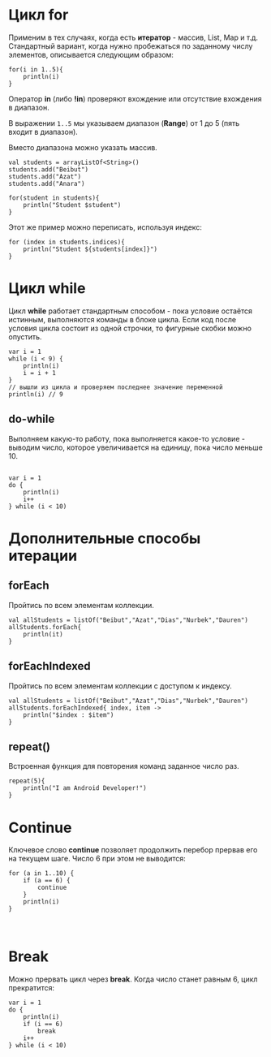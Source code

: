 <h1>Цикл for</h1>

<p>Применим в тех случаях, когда есть <strong>итератор</strong> - массив, List, Map и т.д. Стандартный вариант, когда нужно пробежаться по заданному числу элементов, описывается следующим образом:</p>

<pre><code>for(i in 1..5){
    println(i)
}</code></pre>

<p>Оператор <strong>in</strong> (либо <strong>!in</strong>) проверяют вхождение или отсутствие вхождения в диапазон.</p>

<p>В выражении <code>1..5</code> мы указываем диапазон (<strong>Range</strong>) от 1 до 5 (пять входит в диапазон). </p>

<p>Вместо диапазона можно указать массив.</p>

<pre><code>val students = arrayListOf&lt;String&gt;()
students.add("Beibut")
students.add("Azat")
students.add("Anara")
    
for(student in students){
    println("Student $student")
}</code></pre>

<p>Этот же пример можно переписать, используя индекс:</p>

<pre><code>for (index in students.indices){
    println("Student ${students[index]}")
}</code></pre>


<h1>Цикл while</h1>

<p>Цикл <strong>while</strong> работает стандартным способом - пока условие остаётся истинным, выполняются команды в блоке цикла. Если код после условия цикла состоит из одной строчки, то фигурные скобки можно опустить.</p>

<pre><code>var i = 1
while (i &lt; 9) {
    println(i)
    i = i + 1
}
// вышли из цикла и проверяем последнее значение переменной
println(i) // 9</code></pre>

<h2>do-while</h2>

<p>Выполняем какую-то работу, пока выполняется какое-то условие - выводим число, которое увеличивается на единицу, пока число меньше 10.</p>

<pre><code>
var i = 1
do {
    println(i)
    i++
} while (i &lt; 10)
</code></pre>


<h1>Дополнительные способы итерации</h1>

<h2>forEach</h2>

<p>Пройтись по всем элементам коллекции.</p>

<pre><code>val allStudents = listOf("Beibut","Azat","Dias","Nurbek","Dauren")
allStudents.forEach{
    println(it)
}
</code></pre>

<h2>forEachIndexed</h2>

<p>Пройтись по всем элементам коллекции c доступом к индексу.</p>

<pre><code class="language-kotlin">val allStudents = listOf("Beibut","Azat","Dias","Nurbek","Dauren")
allStudents.forEachIndexed{ index, item -&gt;
    println("$index : $item")
}</code></pre>

<h2>repeat()</h2>

<p>Встроенная функция для повторения команд заданное число раз.</p>

<pre><code>repeat(5){
    println("I am Android Developer!")
}</code></pre>


<h1><strong>Continue</strong></h1>

<p>Ключевое слово <strong>continue</strong> позволяет продолжить перебор прервав его на текущем шаге. Число 6 при этом не выводится:</p>

<pre><code>for (a in 1..10) {
    if (a == 6) {
        continue
    }
    println(i)
}</code></pre>

<p> </p>

<h1>Break</h1>

<p>Можно прервать цикл через <strong>break</strong>. Когда число станет равным 6, цикл прекратится:</p>

<pre><code>var i = 1
do {
    println(i)
    if (i == 6)
        break
    i++
} while (i &lt; 10)</code></pre>

